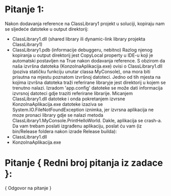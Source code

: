 # Pitanje 1:
Nakon dodavanja reference na ClassLibrary1 projekt u soluciji, kopiraju nam se sljedeće datoteke u output direktorij:
- ClassLibrary1.dll (shared library ili dynamic-link library projekta ClassLibrary1) 
- ClassLibrary1.pdb (informacije debuggeru, nebitno)
Razlog njenog kopiranja u output direktorij jest CopyLocal property u IDE-u koji je automatski postavljen na True nakon
dodavanja reference. S obzirom da naša izvršna datoteka (KonzolnaAplikacija.exe) ovisi o ClassLibrary1.dll (poziva statičku
funkciju unutar classa MyConsole), ona mora biti prisutna na mjestu poznatom izvršnoj datoteci. Jedno od tih mjesta na kojima
izvršna datoteka traži referirane libraryje jest direktorij u kojem se trenutno nalazi. Izradom 'app.config' datoteke se može
dati informacija izvrsnoj datoteci gdje traziti referirane librarije.
Micanjem ClassLibrary1.dll datoteke i onda pokretanjem izvrsne KonzolnaAplikacija.exe datoteke izaziva se
System.IO.FileNotFoundException iznimka, jer izvrsna aplikacija ne moze pronaci library gdje se nalazi metoda
ClassLibrary1.MyConsole.PrintHelloWorld. Dakle, aplikacija se crash-a.
Da vam trebam poslati izgrađenu aplikaciju, poslat ću vam (iz bin/Release foldera nakon izrade Release builda):
- ClassLibrary1.dll
- KonzolnaAplikacija.exe

# Pitanje { Redni broj pitanja iz zadace }:
{ Odgovor na pitanje }